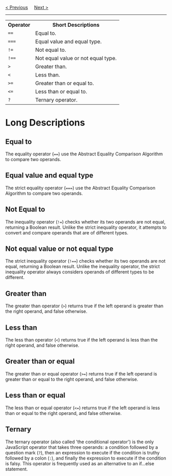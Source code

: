 <a href="/JS/Operators/Assignment.md">&lt; Previous</a>
&nbsp;&nbsp;&nbsp;
<a href="/JS/Operators/Logical.md">Next &gt;</a>
<hr>
<table class="ws-table-all notranslate">
  <tr>
    <th>Operator</th>
    <th>Short Descriptions</th>
  </tr>
  <tr>
    <td><code>==</code></td>
    <td>Equal to.</td>
  </tr>
  <tr>
    <td><code>===</code></td>
    <td>Equal value and equal type.</td>
  </tr>
  <tr>
    <td><code>!=</code></td>
    <td>Not equal to.</td>
  </tr>
  <tr>
    <td><code>!==</code></td>
    <td>Not equal value or not equal type.</td>
  </tr>
  <tr>
    <td><code>&gt;</code></td>
    <td>Greater than.</td>
  </tr>
  <tr>
    <td><code>&lt;</code></td>
    <td>Less than.</td>
  </tr>
  <tr>
    <td><code>&gt;=</code></td>
    <td>Greater than or equal to.</td>
  </tr>
  <tr>
    <td><code>&lt;=</code></td>
    <td>Less than or equal to.</td>
  </tr>
  <tr>
    <td><code>?</code></td>
    <td>Ternary operator.</td>
  </tr>
</table>
<h1>Long Descriptions</h1>
<h2>Equal to</h2>
The equality operator (<code>==</code>) use the Abstract Equality Comparison Algorithm to compare two operands.
<h2>Equal value and equal type</h2>
The strict equality operator (<code>===</code>) use the Abstract Equality Comparison Algorithm to compare two operands.
<h2>Not Equal to</h2>
The inequality operator (<code>!=</code>) checks whether its two operands are not equal, returning a Boolean result. Unlike the strict inequality operator, it attempts to convert and compare operands that are of different types.
<h2>Not equal value or not equal type</h2>
The strict inequality operator (<code>!==</code>) checks whether its two operands are not equal, returning a Boolean result. Unlike the inequality operator, the strict inequality operator always considers operands of different types to be different.
<h2>Greater than</h2>
The greater than operator (<code>&gt;</code>) returns true if the left operand is greater than the right operand, and false otherwise.
<h2>Less than</h2>
The less than operator (<code>&lt;</code>) returns true if the left operand is less than the right operand, and false otherwise.
<h2>Greater than or equal</h2>
The greater than or equal operator (<code>&gt;=</code>) returns true if the left operand is greater than or equal to the right operand, and false otherwise.
<h2>Less than or equal</h1>
The less than or equal operator (<code>&lt;=</code>) returns true if the left operand is less than or equal to the right operand, and false otherwise.
<h2>Ternary</h2>
The ternary operator (also called 'the conditional operator') is the only JavaScript operator that takes three operands: a condition followed by a question mark (<code>?</code>), then an expression to execute if the condition is truthy followed by a colon (<code>:</code>), and finally the expression to execute if the condition is falsy. This operator is frequently used as an alternative to an if...else statement.

